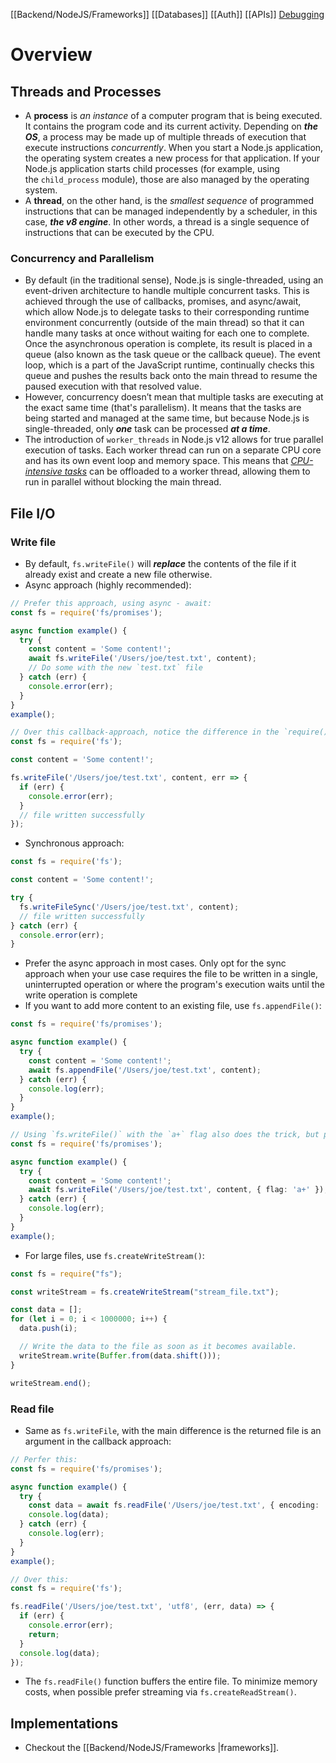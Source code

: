 [[Backend/NodeJS/Frameworks]]
[[Databases]]
[[Auth]]
[[APIs]]
[Debugging](https://www.builder.io/blog/debug-nodejs)
# Overview
## Threads and Processes
- A **process** is *an instance* of a computer program that is being executed. It contains the program code and its current activity. Depending on ***the OS***, a process may be made up of multiple threads of execution that execute instructions *concurrently*.
  When you start a Node.js application, the operating system creates a new process for that application. If your Node.js application starts child processes (for example, using the `child_process` module), those are also managed by the operating system.
- A **thread**, on the other hand, is the *smallest sequence* of programmed instructions that can be managed independently by a scheduler, in this case, ***the v8 engine***. In other words, a thread is a single sequence of instructions that can be executed by the CPU.
### Concurrency and Parallelism
- By default (in the traditional sense), Node.js is single-threaded, using an event-driven architecture to handle multiple concurrent tasks. This is achieved through the use of callbacks, promises, and async/await, which allow Node.js to delegate tasks to their corresponding runtime environment concurrently (outside of the main thread) so that it can handle many tasks at once without waiting for each one to complete.
	  Once the asynchronous operation is complete, its result is placed in a queue (also known as the task queue or the callback queue). The event loop, which is a part of the JavaScript runtime, continually checks this queue and pushes the results back onto the main thread to resume the paused execution with that resolved value.
- However, concurrency doesn’t mean that multiple tasks are executing at the exact same time (that's parallelism). It means that the tasks are being started and managed at the same time, but because Node.js is single-threaded, only ***one*** task can be processed ***at a time***.
- The introduction of `worker_threads` in Node.js v12 allows for true parallel execution of tasks. Each worker thread can run on a separate CPU core and has its own event loop and memory space. This means that [*CPU-intensive tasks*](https://nodejs.org/api/worker_threads.html) can be offloaded to a worker thread, allowing them to run in parallel without blocking the main thread.

## File I/O
### Write file
- By default, `fs.writeFile()` will ***replace*** the contents of the file if it already exist and create a new file otherwise.
- Async approach (highly recommended):
```ts
// Prefer this approach, using async - await:
const fs = require('fs/promises');

async function example() {
  try {
    const content = 'Some content!';
    await fs.writeFile('/Users/joe/test.txt', content);
    // Do some with the new `test.txt` file
  } catch (err) {
    console.error(err);
  }
}
example();

// Over this callback-approach, notice the difference in the `require()`:
const fs = require('fs');

const content = 'Some content!';

fs.writeFile('/Users/joe/test.txt', content, err => {
  if (err) {
    console.error(err);
  }
  // file written successfully
});
```

- Synchronous approach:
```ts
const fs = require('fs');

const content = 'Some content!';

try {
  fs.writeFileSync('/Users/joe/test.txt', content);
  // file written successfully
} catch (err) {
  console.error(err);
}
```

- Prefer the async approach in most cases. Only opt for the sync approach when your use case requires the file to be written in a single, uninterrupted operation or where the program's execution waits until the write operation is complete
- If you want to add more content to an existing file, use `fs.appendFile()`:
```ts
const fs = require('fs/promises');

async function example() {
  try {
    const content = 'Some content!';
    await fs.appendFile('/Users/joe/test.txt', content);
  } catch (err) {
    console.log(err);
  }
}
example();

// Using `fs.writeFile()` with the `a+` flag also does the trick, but prefer `fs.appendFile()` for better readability:
const fs = require('fs/promises');

async function example() {
  try {
    const content = 'Some content!';
    await fs.writeFile('/Users/joe/test.txt', content, { flag: 'a+' });
  } catch (err) {
    console.log(err);
  }
}
example();
```

- For large files, use `fs.createWriteStream()`:
```ts
const fs = require("fs");

const writeStream = fs.createWriteStream("stream_file.txt");

const data = [];
for (let i = 0; i < 1000000; i++) {
  data.push(i);

  // Write the data to the file as soon as it becomes available.
  writeStream.write(Buffer.from(data.shift()));
}

writeStream.end();
```
### Read file
- Same as `fs.writeFile`, with the main difference is the returned file is an argument in the callback approach:
```ts
// Perfer this:
const fs = require('fs/promises');

async function example() {
  try {
    const data = await fs.readFile('/Users/joe/test.txt', { encoding: 'utf8' });
    console.log(data);
  } catch (err) {
    console.log(err);
  }
}
example();

// Over this:
const fs = require('fs');

fs.readFile('/Users/joe/test.txt', 'utf8', (err, data) => {
  if (err) {
    console.error(err);
    return;
  }
  console.log(data);
});
```

- The `fs.readFile()` function buffers the entire file. To minimize memory costs, when possible prefer streaming via `fs.createReadStream()`.

## Implementations
- Checkout the [[Backend/NodeJS/Frameworks |frameworks]].